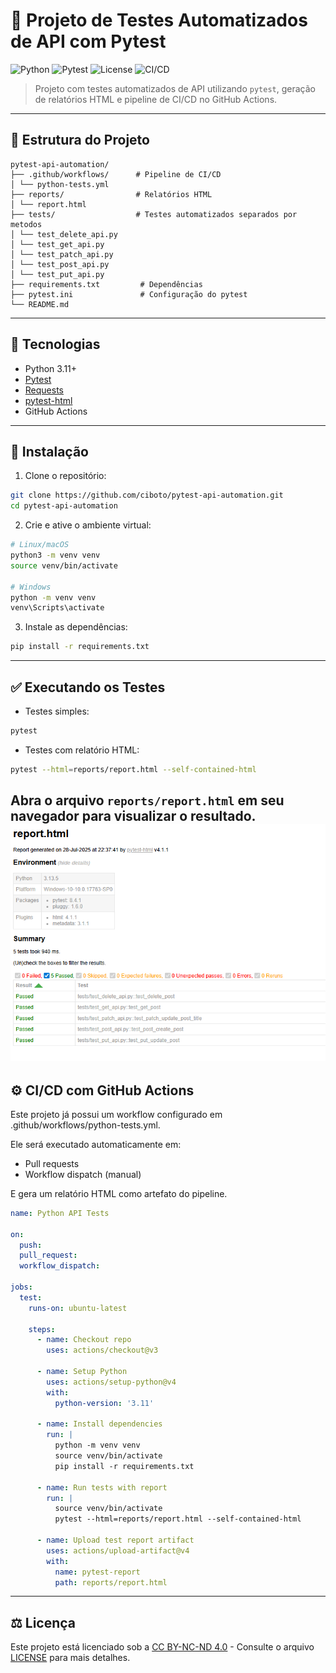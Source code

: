 # 🧪 Projeto de Testes Automatizados de API com Pytest

![Python](https://img.shields.io/badge/Python-3.11-blue?style=for-the-badge&logo=python)
![Pytest](https://img.shields.io/badge/Pytest-Tested-brightgreen?style=for-the-badge&logo=pytest)
![License](https://img.shields.io/badge/License-CC_BY--NC--ND_4.0-lightgrey?style=for-the-badge)
![CI/CD](https://img.shields.io/github/actions/workflow/status/ciboto/pytest-api-automation/python-tests.yml?style=for-the-badge)

> Projeto com testes automatizados de API utilizando `pytest`, geração de relatórios HTML e pipeline de CI/CD no GitHub Actions.

---

## 📂 Estrutura do Projeto
```
pytest-api-automation/
├── .github/workflows/      # Pipeline de CI/CD
│ └── python-tests.yml
├── reports/                # Relatórios HTML
│ └── report.html
├── tests/                  # Testes automatizados separados por metodos
│ └── test_delete_api.py
│ └── test_get_api.py
│ └── test_patch_api.py
│ └── test_post_api.py
│ └── test_put_api.py
├── requirements.txt         # Dependências
├── pytest.ini               # Configuração do pytest
└── README.md
```
---

## 🚀 Tecnologias

- Python 3.11+
- [Pytest](https://docs.pytest.org/)
- [Requests](https://requests.readthedocs.io/)
- [pytest-html](https://pypi.org/project/pytest-html/)
- GitHub Actions

---

## 🔧 Instalação
1. Clone o repositório:

```bash
git clone https://github.com/ciboto/pytest-api-automation.git
cd pytest-api-automation
```

2. Crie e ative o ambiente virtual:
```bash
# Linux/macOS
python3 -m venv venv
source venv/bin/activate

# Windows
python -m venv venv
venv\Scripts\activate
```

3. Instale as dependências:
```bash
pip install -r requirements.txt
```
---
## ✅ Executando os Testes

- Testes simples:
```bash
pytest
```

- Testes com relatório HTML:
```bash
pytest --html=reports/report.html --self-contained-html
```
Abra o arquivo `reports/report.html` em seu navegador para visualizar o resultado.
![Report PW Preview](assets/pytest-report.PNG)
---

## ⚙️ CI/CD com GitHub Actions
Este projeto já possui um workflow configurado em .github/workflows/python-tests.yml.

Ele será executado automaticamente em:
- Pull requests
- Workflow dispatch (manual)

E gera um relatório HTML como artefato do pipeline.
```yaml
name: Python API Tests

on:
  push:
  pull_request:
  workflow_dispatch:

jobs:
  test:
    runs-on: ubuntu-latest

    steps:
      - name: Checkout repo
        uses: actions/checkout@v3

      - name: Setup Python
        uses: actions/setup-python@v4
        with:
          python-version: '3.11'

      - name: Install dependencies
        run: |
          python -m venv venv
          source venv/bin/activate
          pip install -r requirements.txt

      - name: Run tests with report
        run: |
          source venv/bin/activate
          pytest --html=reports/report.html --self-contained-html

      - name: Upload test report artifact
        uses: actions/upload-artifact@v4
        with:
          name: pytest-report
          path: reports/report.html
```
---
## ⚖️ Licença
Este projeto está licenciado sob a [CC BY-NC-ND 4.0](https://creativecommons.org/licenses/by-nc-nd/4.0/) - Consulte o arquivo [LICENSE](./LICENSE) para mais detalhes.
